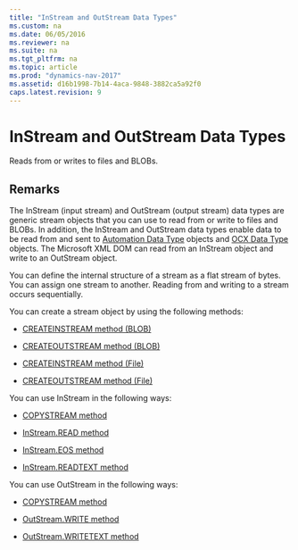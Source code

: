 ```yaml
---
title: "InStream and OutStream Data Types"
ms.custom: na
ms.date: 06/05/2016
ms.reviewer: na
ms.suite: na
ms.tgt_pltfrm: na
ms.topic: article
ms.prod: "dynamics-nav-2017"
ms.assetid: d16b1998-7b14-4aca-9848-3882ca5a92f0
caps.latest.revision: 9
---
```

# InStream and OutStream Data Types
Reads from or writes to files and BLOBs.  
  
## Remarks  
 The InStream \(input stream\) and OutStream \(output stream\) data types are generic stream objects that you can use to read from or write to files and BLOBs. In addition, the InStream and OutStream data types enable data to be read from and sent to [Automation Data Type](Automation-Data-Type.md) objects and [OCX Data Type](OCX-Data-Type.md) objects. The Microsoft XML DOM can read from an InStream object and write to an OutStream object.  
  
 You can define the internal structure of a stream as a flat stream of bytes. You can assign one stream to another. Reading from and writing to a stream occurs sequentially.  
  
 You can create a stream object by using the following methods:  
  
-   [CREATEINSTREAM method \(BLOB\)](../methods/devenv-CREATEINSTREAM-method-BLOB.md)  
  
-   [CREATEOUTSTREAM method \(BLOB\)](../methods/devenv-CREATEOUTSTREAM-method-BLOB.md)  
  
-   [CREATEINSTREAM method \(File\)](../methods/devenv-CREATEINSTREAM-method-File.md)  
  
-   [CREATEOUTSTREAM method \(File\)](../methods/devenv-CREATEOUTSTREAM-method-File.md)  
  
 You can use InStream in the following ways:  
  
-   [COPYSTREAM method](../methods/devenv-COPYSTREAM-method.md)  
  
-   [InStream.READ method](../methods/devenv-InStream.READ-method.md)  
  
-   [InStream.EOS method](../methods/devenv-InStream.EOS-method.md)  
  
-   [InStream.READTEXT method](../methods/devenv-InStream.READTEXT-method.md)  
  
 You can use OutStream in the following ways:  
  
-   [COPYSTREAM method](../methods/devenv-COPYSTREAM-method.md)  
  
-   [OutStream.WRITE method](../methods/devenv-OutStream-WRITE-method.md)  
  
-   [OutStream.WRITETEXT method](../methods/devenv-OutStream-WRITETEXT-method.md)